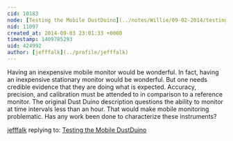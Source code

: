 ```yaml
---
cid: 10183
node: [Testing the Mobile DustDuino](../notes/Willie/09-02-2014/testing-the-mobile-dustduino)
nid: 11097
created_at: 2014-09-03 23:01:33 +0000
timestamp: 1409785293
uid: 424992
author: [jefffalk](../profile/jefffalk)
---
```


Having an inexpensive mobile monitor would be wonderful.  In fact, having an inexpensive stationary monitor would be wonderful. But one needs credible evidence that they are doing what is expected. Accuracy, precision, and calibration must be attended to in comparison to a reference monitor. The original Dust Duino description questions the ability to monitor at time intervals less than an hour.  That would make mobile monitoring  problematic. Has any work been done to characterize these instruments?

[jefffalk](../profile/jefffalk) replying to: [Testing the Mobile DustDuino](../notes/Willie/09-02-2014/testing-the-mobile-dustduino)

